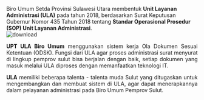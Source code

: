 Biro Umum Setda Provinsi Sulawesi Utara membentuk <b>Unit Layanan Administrasi (ULA)</b> pada tahun 2018, berdasarkan Surat Keputusan Gubernur Nomor 435 Tahun 2018 tentang <b>Standar Operasional Prosedur (SOP) Unit Layanan Administrasi</b>.
<br>
![download](https://user-images.githubusercontent.com/12389794/232686414-71caa187-3b8d-446d-a84d-36b60169b395.png)
<p align="justify">
  <b>UPT ULA Biro Umum</b> menggunakan sistem kerja Ola Dokumen Sesuai Ketentuan (ODSK). Fungsi dari ULA agar proses administrasi surat menyurat di lingkup pemprov sulut bisa berjalan dengan baik, setiap dokumen yang masuk melalui ULA diproses dengan memanfaatkan teknologi IT.
</p>

<p align="justify">
  <b>ULA</b> memiliki beberapa talenta - talenta muda Sulut yang ditugaskan untuk mengembangkan dan membuat sistem di ULA, agar dapat menerapkannya dalam pelayanan administrasi pada Biro Umum Pemprov Sulut.
</p>


<!--

**Here are some ideas to get you started:**

🙋‍♀️ A short introduction - what is your organization all about?
🌈 Contribution guidelines - how can the community get involved?
👩‍💻 Useful resources - where can the community find your docs? Is there anything else the community should know?
🍿 Fun facts - what does your team eat for breakfast?
🧙 Remember, you can do mighty things with the power of [Markdown](https://docs.github.com/github/writing-on-github/getting-started-with-writing-and-formatting-on-github/basic-writing-and-formatting-syntax)
-->
